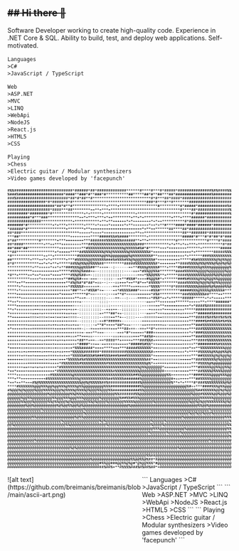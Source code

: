 ~~## Hi there 👋~~
---

Software Developer working to create high-quality code. Experience in .NET Core & SQL. Ability to build, test, and deploy web applications. 
Self-motivated.

```
Languages
>C#
>JavaScript / TypeScript
```
```
Web
>ASP.NET
>MVC
>LINQ
>WebApi
>NodeJS
>React.js
>HTML5
>CSS
```
```
Playing
>Chess
>Electric guitar / Modular synthesizers
>Video games developed by 'facepunch'
```
![alt text](https://github.com/breimanis/breimanis/blob/main/ascii-art.png)

<div>
  <div style="width: 60%; float:left">
     ![alt text](https://github.com/breimanis/breimanis/blob/main/ascii-art.png)
  </div>
  
  <div style="width: 40%; float:right">
    ```
    Languages
    >C#
    >JavaScript / TypeScript
    ```
    ```
    Web
    >ASP.NET
    >MVC
    >LINQ
    >WebApi
    >NodeJS
    >React.js
    >HTML5
    >CSS
    ```
    ```
    Playing
    >Chess
    >Electric guitar / Modular synthesizers
    >Video games developed by 'facepunch'
    ```
  </div>
</div>
